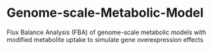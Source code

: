 # Genome-scale-Metabolic-Model
Flux Balance Analysis (FBA) of genome-scale metabolic models with modified metabolite uptake to simulate gene overexpression effects
